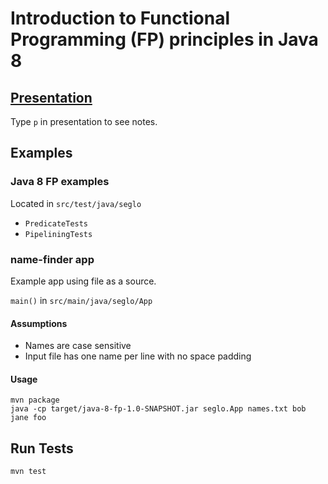 # Introduction to Functional Programming (FP) principles in Java 8

## [Presentation](http://rawgit.com/seglo/java-8-fp/master/presentation/java8fp.html)

Type `p` in presentation to see notes.

## Examples

### Java 8 FP examples

Located in `src/test/java/seglo`

* `PredicateTests`
* `PipeliningTests`

### name-finder app

Example app using file as a source.

`main()` in `src/main/java/seglo/App`

#### Assumptions

* Names are case sensitive
* Input file has one name per line with no space padding

#### Usage

```
mvn package
java -cp target/java-8-fp-1.0-SNAPSHOT.jar seglo.App names.txt bob jane foo
```

## Run Tests

```
mvn test
```

